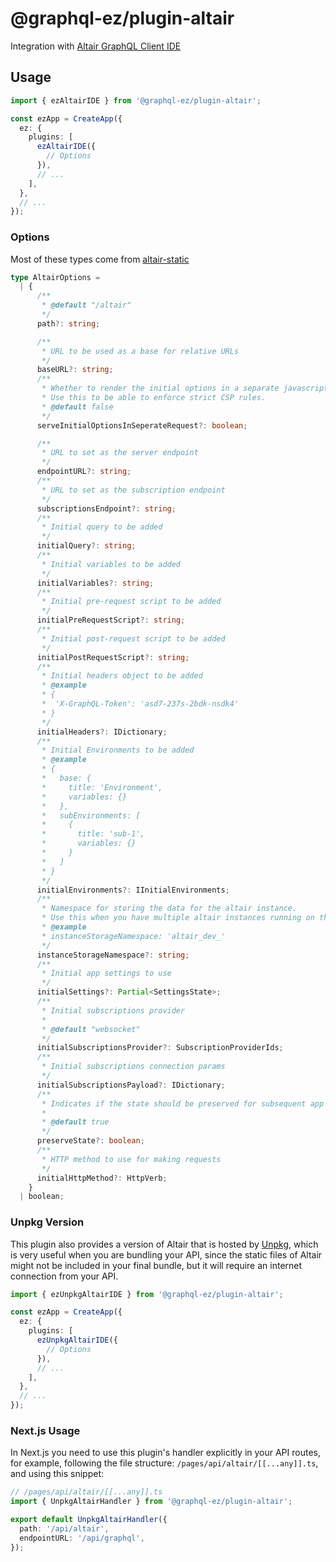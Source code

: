 # @graphql-ez/plugin-altair

Integration with [Altair GraphQL Client IDE](https://altair.sirmuel.design/)

## Usage

```ts
import { ezAltairIDE } from '@graphql-ez/plugin-altair';

const ezApp = CreateApp({
  ez: {
    plugins: [
      ezAltairIDE({
        // Options
      }),
      // ...
    ],
  },
  // ...
});
```

### Options

Most of these types come from [altair-static](https://github.com/altair-graphql/altair/tree/staging/packages/altair-static) 

```ts
type AltairOptions =
  | {
      /**
       * @default "/altair"
       */
      path?: string;

      /**
       * URL to be used as a base for relative URLs
       */
      baseURL?: string;
      /**
       * Whether to render the initial options in a separate javascript file or not.
       * Use this to be able to enforce strict CSP rules.
       * @default false
       */
      serveInitialOptionsInSeperateRequest?: boolean;

      /**
       * URL to set as the server endpoint
       */
      endpointURL?: string;
      /**
       * URL to set as the subscription endpoint
       */
      subscriptionsEndpoint?: string;
      /**
       * Initial query to be added
       */
      initialQuery?: string;
      /**
       * Initial variables to be added
       */
      initialVariables?: string;
      /**
       * Initial pre-request script to be added
       */
      initialPreRequestScript?: string;
      /**
       * Initial post-request script to be added
       */
      initialPostRequestScript?: string;
      /**
       * Initial headers object to be added
       * @example
       * {
       *  'X-GraphQL-Token': 'asd7-237s-2bdk-nsdk4'
       * }
       */
      initialHeaders?: IDictionary;
      /**
       * Initial Environments to be added
       * @example
       * {
       *   base: {
       *     title: 'Environment',
       *     variables: {}
       *   },
       *   subEnvironments: [
       *     {
       *       title: 'sub-1',
       *       variables: {}
       *     }
       *   ]
       * }
       */
      initialEnvironments?: IInitialEnvironments;
      /**
       * Namespace for storing the data for the altair instance.
       * Use this when you have multiple altair instances running on the same domain.
       * @example
       * instanceStorageNamespace: 'altair_dev_'
       */
      instanceStorageNamespace?: string;
      /**
       * Initial app settings to use
       */
      initialSettings?: Partial<SettingsState>;
      /**
       * Initial subscriptions provider
       *
       * @default "websocket"
       */
      initialSubscriptionsProvider?: SubscriptionProviderIds;
      /**
       * Initial subscriptions connection params
       */
      initialSubscriptionsPayload?: IDictionary;
      /**
       * Indicates if the state should be preserved for subsequent app loads
       *
       * @default true
       */
      preserveState?: boolean;
      /**
       * HTTP method to use for making requests
       */
      initialHttpMethod?: HttpVerb;
    }
  | boolean;
```

### Unpkg Version

This plugin also provides a version of Altair that is hosted by [Unpkg](https://unpkg.com/), which is very useful when you are bundling your API, since the static files of Altair might not be included in your final bundle, but it will require an internet connection from your API.

```ts
import { ezUnpkgAltairIDE } from '@graphql-ez/plugin-altair';

const ezApp = CreateApp({
  ez: {
    plugins: [
      ezUnpkgAltairIDE({
        // Options
      }),
      // ...
    ],
  },
  // ...
});
```

### Next.js Usage

In Next.js you need to use this plugin's handler explicitly in your API routes,
for example, following the file structure: `/pages/api/altair/[[...any]].ts`, and using this snippet:

```ts
// /pages/api/altair/[[...any]].ts
import { UnpkgAltairHandler } from '@graphql-ez/plugin-altair';

export default UnpkgAltairHandler({
  path: '/api/altair',
  endpointURL: '/api/graphql',
});
```
